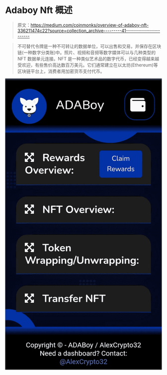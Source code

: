 # Adaboy Nft 概述

> 原文：<https://medium.com/coinmonks/overview-of-adaboy-nft-336211474c22?source=collection_archive---------41----------------------->

> 不可替代令牌是一种不可转让的数据单位，可以出售和交易，并保存在区块链(一种数字分类账)中。照片、视频和音频等数字媒体可以与几种类型的 NFT 数据单元连接。NFT 是一种类似艺术品的数字代币，已经变得越来越受欢迎，有些售价高达数百万美元。它们通常建立在以太坊(Ethereum)等区块链平台上，消费者用加密货币支付代币。

![](img/e576d8aee87908d5c465d0e4d979f53d.png)